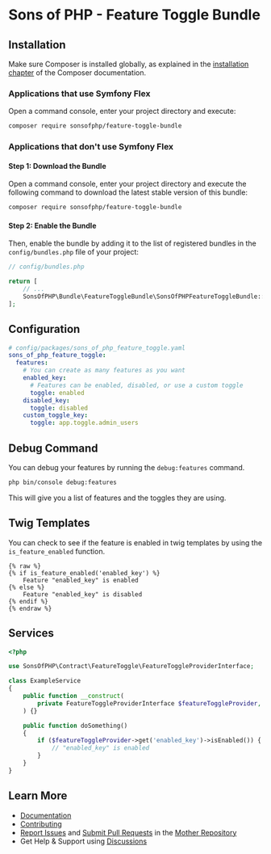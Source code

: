 Sons of PHP - Feature Toggle Bundle
===================================

## Installation

Make sure Composer is installed globally, as explained in the [installation chapter](https://getcomposer.org/doc/00-intro.md) of the Composer documentation.

### Applications that use Symfony Flex

Open a command console, enter your project directory and execute:

```sh
composer require sonsofphp/feature-toggle-bundle
```

### Applications that don't use Symfony Flex

#### Step 1: Download the Bundle

Open a command console, enter your project directory and execute the following command to download the latest stable version of this bundle:

```sh
composer require sonsofphp/feature-toggle-bundle
```

#### Step 2: Enable the Bundle

Then, enable the bundle by adding it to the list of registered bundles in the `config/bundles.php` file of your project:

```php
// config/bundles.php

return [
    // ...
    SonsOfPHP\Bundle\FeatureToggleBundle\SonsOfPHPFeatureToggleBundle::class => ['all' => true],
];
```

## Configuration

```yaml
# config/packages/sons_of_php_feature_toggle.yaml
sons_of_php_feature_toggle:
  features:
    # You can create as many features as you want
    enabled_key:
      # Features can be enabled, disabled, or use a custom toggle
      toggle: enabled
    disabled_key:
      toggle: disabled
    custom_toggle_key:
      toggle: app.toggle.admin_users
```

## Debug Command

You can debug your features by running the `debug:features` command.

```sh
php bin/console debug:features
```

This will give you a list of features and the toggles they are using.

## Twig Templates

You can check to see if the feature is enabled in twig templates by using the `is_feature_enabled` function.

```twig
{% raw %}
{% if is_feature_enabled('enabled_key') %}
    Feature "enabled_key" is enabled
{% else %}
    Feature "enabled_key" is disabled
{% endif %}
{% endraw %}
```

## Services

```php
<?php

use SonsOfPHP\Contract\FeatureToggle\FeatureToggleProviderInterface;

class ExampleService
{
    public function __construct(
        private FeatureToggleProviderInterface $featureToggleProvider,
    ) {}

    public function doSomething()
    {
        if ($featureToggleProvider->get('enabled_key')->isEnabled()) {
            // "enabled_key" is enabled
        }
    }
}
```

## Learn More

* [Documentation][docs]
* [Contributing][contributing]
* [Report Issues][issues] and [Submit Pull Requests][pull-requests] in the [Mother Repository][mother-repo]
* Get Help & Support using [Discussions][discussions]

[discussions]: https://github.com/orgs/SonsOfPHP/discussions
[mother-repo]: https://github.com/SonsOfPHP/sonsofphp
[contributing]: https://docs.sonsofphp.com/contributing/
[docs]: https://docs.sonsofphp.com/
[issues]: https://github.com/SonsOfPHP/sonsofphp/issues?q=is%3Aopen+is%3Aissue+label%3AFeatureToggle
[pull-requests]: https://github.com/SonsOfPHP/sonsofphp/pulls?q=is%3Aopen+is%3Apr+label%3AFeatureToggle

